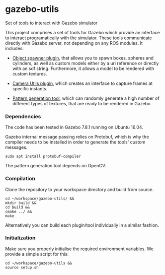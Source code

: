 # gazebo-utils
Set of tools to interact with Gazebo simulator

This project comprises a set of tools for Gazebo which provide an interface to interact
programatically with the simulator.
These tools communicate directly with Gazebo server, not depending on any ROS modules.
It includes:

- [Object spawner plugin], that allows you to spawn boxes, spheres and cylinders, as well as custom models either by
a uri reference or directly with an sdf string. Furthermore, it allows a model to be rendered with custom textures.

- [Camera Utils plugin], which creates an interface to capture frames at specific instants.

- [Pattern generation tool], which can randomly generate a high number of different types of textures,
that are ready to be rendered in Gazebo.

### Dependencies

The code has been tested in Gazebo 7.8.1 running on Ubuntu 16.04.

Gazebo internal message passing relies on Protobuf, which is why the compiler needs to be installed in order
to generate the tools' custom messages.

```
sudo apt install protobuf-compiler
```

The pattern generation tool depends on OpenCV.

### Compilation

Clone the repository to your workspace directory and build from source.

```
cd ~/workspace/gazebo-utils/ &&
mkdir build &&
cd build &&
cmake ../ &&
make
```

Alternatively you can build each plugin/tool individually in a similar fashion.

### Initialization

Make sure you properly initialise the required environment variables.
We provide a simple script for this:

```
cd ~/workspace/gazebo-utils &&
source setup.sh
```


[Object spawner plugin]: object_spawner
[Camera Utils plugin]: camera_utils
[Pattern generation tool]: pattern_generation